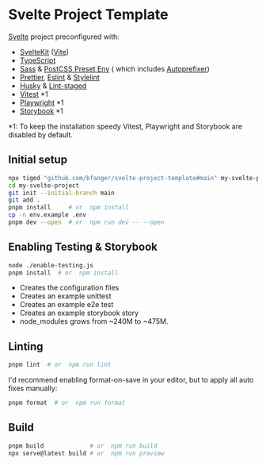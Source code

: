 # Svelte Project Template

[Svelte](https://svelte.dev/) project preconfigured with:

- [SvelteKit](https://kit.svelte.dev/) ([Vite](https://vitejs.dev/))
- [TypeScript](http://typescriptlang.org/)
- [Sass](https://sass-lang.com/) & [PostCSS Preset Env](https://github.com/csstools/postcss-plugins/tree/main/plugin-packs/postcss-preset-env) ( which includes [Autoprefixer](https://github.com/postcss/autoprefixer))
- [Prettier](https://prettier.io/), [Eslint](https://eslint.org/) & [Stylelint](https://stylelint.io/)
- [Husky](https://typicode.github.io/husky/) & [Lint-staged](https://github.com/okonet/lint-staged)
- [Vitest](https://vitest.dev/) \*1
- [Playwright](https://playwright.dev/) \*1
- [Storybook](https://storybook.js.org/docs/svelte/writing-stories/introduction) \*1

\*1: To keep the installation speedy Vitest, Playwright and Storybook are disabled by default.

## Initial setup

```sh
npx tiged "github.com/bfanger/svelte-project-template#main" my-svelte-project
cd my-svelte-project
git init --initial-branch main
git add .
pnpm install     # or  npm install
cp -n env.example .env
pnpm dev --open  # or  npm run dev -- --open
```

## Enabling Testing & Storybook

```sh
node ./enable-testing.js
pnpm install  # or  npm install
```

- Creates the configuration files
- Creates an example unittest
- Creates an example e2e test
- Creates an example storybook story
- node_modules grows from ~240M to ~475M.

## Linting

```sh
pnpm lint  # or  npm run lint
```

I'd recommend enabling format-on-save in your editor, but to apply all auto fixes manually:

```sh
pnpm format  # or  npm run format
```

## Build

```sh
pnpm build             # or  npm run build
npx serve@latest build # or  npm run preview
```
